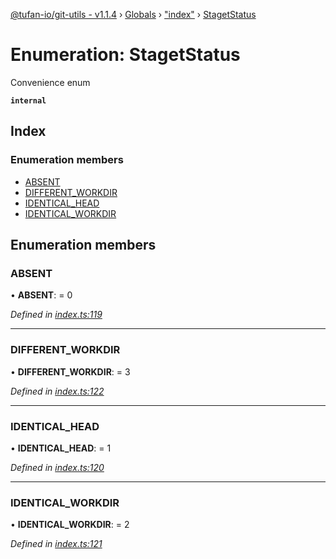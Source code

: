 [@tufan-io/git-utils - v1.1.4](../README.md) › [Globals](../globals.md) › ["index"](../modules/_index_.md) › [StagetStatus](_index_.stagetstatus.md)

# Enumeration: StagetStatus

Convenience enum

**`internal`** 

## Index

### Enumeration members

* [ABSENT](_index_.stagetstatus.md#absent)
* [DIFFERENT_WORKDIR](_index_.stagetstatus.md#different_workdir)
* [IDENTICAL_HEAD](_index_.stagetstatus.md#identical_head)
* [IDENTICAL_WORKDIR](_index_.stagetstatus.md#identical_workdir)

## Enumeration members

###  ABSENT

• **ABSENT**: = 0

*Defined in [index.ts:119](https://github.com/tufan-io/git-utils/blob/8f44a65/src/index.ts#L119)*

___

###  DIFFERENT_WORKDIR

• **DIFFERENT_WORKDIR**: = 3

*Defined in [index.ts:122](https://github.com/tufan-io/git-utils/blob/8f44a65/src/index.ts#L122)*

___

###  IDENTICAL_HEAD

• **IDENTICAL_HEAD**: = 1

*Defined in [index.ts:120](https://github.com/tufan-io/git-utils/blob/8f44a65/src/index.ts#L120)*

___

###  IDENTICAL_WORKDIR

• **IDENTICAL_WORKDIR**: = 2

*Defined in [index.ts:121](https://github.com/tufan-io/git-utils/blob/8f44a65/src/index.ts#L121)*
